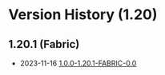 # Version History (1.20)

## 1.20.1 (Fabric)

- 2023-11-16 [1.0.0-1.20.1-FABRIC-0.0](1.0.0-1.20.1-FABRIC-0.0.md)